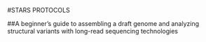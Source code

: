 #STARS PROTOCOLS

##A beginner’s guide to assembling a draft genome and analyzing structural variants with long-read sequencing technologies

